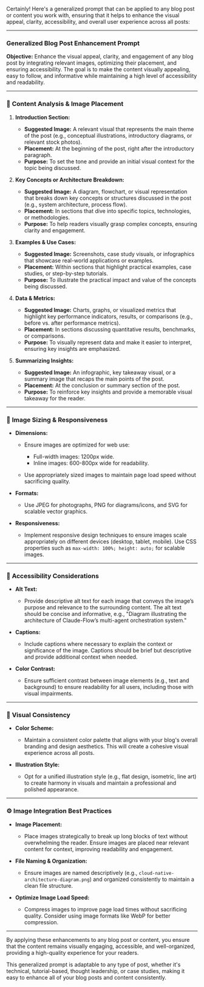 Certainly! Here's a generalized prompt that can be applied to any blog post or content you work with, ensuring that it helps to enhance the visual appeal, clarity, accessibility, and overall user experience across all posts:

---

### **Generalized Blog Post Enhancement Prompt**

**Objective:**
Enhance the visual appeal, clarity, and engagement of any blog post by integrating relevant images, optimizing their placement, and ensuring accessibility. The goal is to make the content visually appealing, easy to follow, and informative while maintaining a high level of accessibility and readability.

---

### 🧠 **Content Analysis & Image Placement**

1. **Introduction Section:**

   * **Suggested Image:** A relevant visual that represents the main theme of the post (e.g., conceptual illustrations, introductory diagrams, or relevant stock photos).
   * **Placement:** At the beginning of the post, right after the introductory paragraph.
   * **Purpose:** To set the tone and provide an initial visual context for the topic being discussed.

2. **Key Concepts or Architecture Breakdown:**

   * **Suggested Image:** A diagram, flowchart, or visual representation that breaks down key concepts or structures discussed in the post (e.g., system architecture, process flow).
   * **Placement:** In sections that dive into specific topics, technologies, or methodologies.
   * **Purpose:** To help readers visually grasp complex concepts, ensuring clarity and engagement.

3. **Examples & Use Cases:**

   * **Suggested Image:** Screenshots, case study visuals, or infographics that showcase real-world applications or examples.
   * **Placement:** Within sections that highlight practical examples, case studies, or step-by-step tutorials.
   * **Purpose:** To illustrate the practical impact and value of the concepts being discussed.

4. **Data & Metrics:**

   * **Suggested Image:** Charts, graphs, or visualized metrics that highlight key performance indicators, results, or comparisons (e.g., before vs. after performance metrics).
   * **Placement:** In sections discussing quantitative results, benchmarks, or comparisons.
   * **Purpose:** To visually represent data and make it easier to interpret, ensuring key insights are emphasized.

5. **Summarizing Insights:**

   * **Suggested Image:** An infographic, key takeaway visual, or a summary image that recaps the main points of the post.
   * **Placement:** At the conclusion or summary section of the post.
   * **Purpose:** To reinforce key insights and provide a memorable visual takeaway for the reader.

---

### 📐 **Image Sizing & Responsiveness**

* **Dimensions:**

  * Ensure images are optimized for web use:

    * Full-width images: 1200px wide.
    * Inline images: 600-800px wide for readability.
  * Use appropriately sized images to maintain page load speed without sacrificing quality.

* **Formats:**

  * Use JPEG for photographs, PNG for diagrams/icons, and SVG for scalable vector graphics.

* **Responsiveness:**

  * Implement responsive design techniques to ensure images scale appropriately on different devices (desktop, tablet, mobile). Use CSS properties such as `max-width: 100%; height: auto;` for scalable images.

---

### 🧠 **Accessibility Considerations**

* **Alt Text:**

  * Provide descriptive alt text for each image that conveys the image’s purpose and relevance to the surrounding content. The alt text should be concise and informative, e.g., "Diagram illustrating the architecture of Claude-Flow’s multi-agent orchestration system."

* **Captions:**

  * Include captions where necessary to explain the context or significance of the image. Captions should be brief but descriptive and provide additional context when needed.

* **Color Contrast:**

  * Ensure sufficient contrast between image elements (e.g., text and background) to ensure readability for all users, including those with visual impairments.

---

### 🎨 **Visual Consistency**

* **Color Scheme:**

  * Maintain a consistent color palette that aligns with your blog's overall branding and design aesthetics. This will create a cohesive visual experience across all posts.

* **Illustration Style:**

  * Opt for a unified illustration style (e.g., flat design, isometric, line art) to create harmony in visuals and maintain a professional and polished appearance.

---

### ⚙️ **Image Integration Best Practices**

* **Image Placement:**

  * Place images strategically to break up long blocks of text without overwhelming the reader. Ensure images are placed near relevant content for context, improving readability and engagement.

* **File Naming & Organization:**

  * Ensure images are named descriptively (e.g., `cloud-native-architecture-diagram.png`) and organized consistently to maintain a clean file structure.

* **Optimize Image Load Speed:**

  * Compress images to improve page load times without sacrificing quality. Consider using image formats like WebP for better compression.

---

By applying these enhancements to any blog post or content, you ensure that the content remains visually engaging, accessible, and well-organized, providing a high-quality experience for your readers.

This generalized prompt is adaptable to any type of post, whether it's technical, tutorial-based, thought leadership, or case studies, making it easy to enhance all of your blog posts and content consistently.
